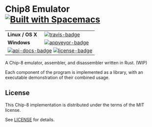 # Chip8 Emulator [![Built with Spacemacs](https://cdn.rawgit.com/syl20bnr/spacemacs/442d025779da2f62fc86c2082703697714db6514/assets/spacemacs-badge.svg)](http://spacemacs.org)

<table>
    <tr>
        <td><strong>Linux / OS X</strong></td>
        <td><a href="https://travis-ci.org/matthewjberger/Chip8" title="Travis Build Status"><img src="https://travis-ci.org/matthewjberger/Chip8.svg?branch=master" alt="travis-badge"></img></a></td>
    </tr>
    <tr>
        <td><strong>Windows</strong></td>
        <td><a href="https://ci.appveyor.com/project/matthewjberger/Chip8" title="Travis Build Status"><img src="https://ci.appveyor.com/api/projects/status/2h8fbnvoikhegv6i/branch/master?svg=true" alt="appveyor-badge"></img></a></td>
    </tr>
    <tr>
        <td colspan="2">
            <a href="https://matthewjberger.github.io/Chip8" title="API Docs"><img src="https://img.shields.io/badge/API-docs-blue.svg" alt="api-docs-badge"></img></a>
            <a href="#license" title="License: MIT"><img src="https://img.shields.io/badge/license-MIT-blue.svg" alt="license-badge"></img></a>
        </td>
    </tr>
</table>

A Chip-8 emulator, assembler, and disassembler written in Rust. (WIP)

Each component of the program is implemented as a library, with an executable demonstration of their combined usage.

## License

This Chip-8 implementation is distributed under the terms of the MIT license.

See [LICENSE][license] for details.

[license]: https://github.com/matthewjberger/Chip8/blob/master/LICENSE "MIT License"
